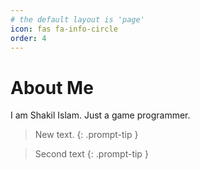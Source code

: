 ```yaml
---
# the default layout is 'page'
icon: fas fa-info-circle
order: 4
---
```


<!-- > Add Markdown syntax content to file `_tabs/about.md`{: .filepath } and it will show up on this page.
{: .prompt-tip } -->

# About Me

I am Shakil Islam. Just a game programmer.
>New text.
{: .prompt-tip }

>Second text
{: .prompt-tip }

